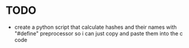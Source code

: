 # TODO
- create a python script that calculate hashes and their names with "#define" preprocessor so i can just copy and paste them into the c code